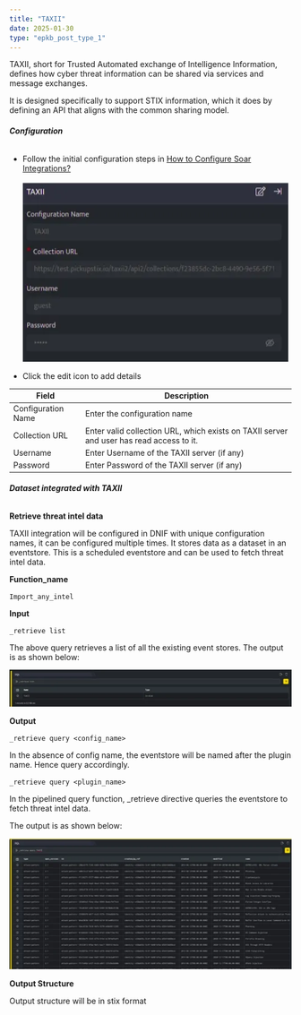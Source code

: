 ```yaml
---
title: "TAXII"
date: 2025-01-30
type: "epkb_post_type_1"
---
```


TAXII, short for Trusted Automated exchange of Intelligence Information, defines how cyber threat information can be shared via services and message exchanges.

It is designed specifically to support STIX information, which it does by defining an API that aligns with the common sharing model.

###### **Configuration**

- Follow the initial configuration steps in [How to Configure Soar Integrations?](https://dnif.it/kb/uncategorized/configuring-automation/)  
      
    ![image 1-Dec-21-2023-10-36-56-9820-AM](./images-TAXII/TAXII-1.webp)  
      
    

- Click the edit icon to add details

| **Field** | **Description** |
| --- | --- |
| Configuration Name | Enter the configuration name |
| Collection URL | Enter valid collection URL, which exists on TAXII server and user has read access to it. |
| Username | Enter Username of the TAXII server (if any) |
| Password | Enter Password of the TAXII server (if any) |

###### **Dataset integrated with TAXII**  

**Retrieve threat intel data**

TAXII integration will be configured in DNIF with unique configuration names, it can be configured multiple times. It stores data as a dataset in an eventstore. This is a scheduled eventstore and can be used to fetch threat intel data.

**Function\_name**

```
Import_any_intel
```

**Input**

```
_retrieve list
```

The above query retrieves a list of all the existing event stores. The output is as shown below:

![image 2-Dec-21-2023-10-37-10-3757-AM](./images-TAXII/TAXII-2.webp)

**Output**

```
_retrieve query <config_name>
```

In the absence of config name, the eventstore will be named after the plugin name. Hence query accordingly.

```
_retrieve query <plugin_name>
```

In the pipelined query function, \_retrieve directive queries the eventstore to fetch threat intel data.

The output is as shown below:

![image 3-Dec-21-2023-10-37-20-5706-AM](./images-TAXII/TAXII-3.webp)

**Output Structure**

Output structure will be in stix format
